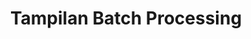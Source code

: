 ---
title: Tampilan Batch Processing
description: referensi tampilan untuk memproses sesuatu sekaligus
---